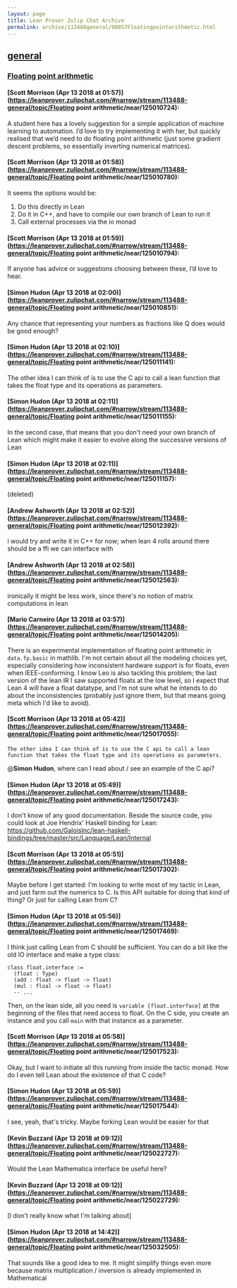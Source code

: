 ```yaml
---
layout: page
title: Lean Prover Zulip Chat Archive 
permalink: archive/113488general/90057Floatingpointarithmetic.html
---
```


## [general](index.html)
### [Floating point arithmetic](90057Floatingpointarithmetic.html)

#### [Scott Morrison (Apr 13 2018 at 01:57)](https://leanprover.zulipchat.com/#narrow/stream/113488-general/topic/Floating point arithmetic/near/125010724):
A student here has a lovely suggestion for a simple application of machine learning to automation. I’d love to try implementing it with her, but quickly realised that we’d need to do floating point arithmetic (just some gradient descent problems, so essentially inverting numerical matrices).

#### [Scott Morrison (Apr 13 2018 at 01:58)](https://leanprover.zulipchat.com/#narrow/stream/113488-general/topic/Floating point arithmetic/near/125010780):
It seems the options would be:
1. Do this directly in Lean
2. Do it in C++, and have to compile our own branch of Lean to run it
3. Call external processes via the io monad

#### [Scott Morrison (Apr 13 2018 at 01:59)](https://leanprover.zulipchat.com/#narrow/stream/113488-general/topic/Floating point arithmetic/near/125010794):
If anyone has advice or suggestions choosing between these, I’d love to hear.

#### [Simon Hudon (Apr 13 2018 at 02:00)](https://leanprover.zulipchat.com/#narrow/stream/113488-general/topic/Floating point arithmetic/near/125010851):
Any chance that representing your numbers as fractions like Q does would be good enough?

#### [Simon Hudon (Apr 13 2018 at 02:10)](https://leanprover.zulipchat.com/#narrow/stream/113488-general/topic/Floating point arithmetic/near/125011141):
The other idea I can think of is to use the C api to call a lean function that takes the float type and its operations as parameters.

#### [Simon Hudon (Apr 13 2018 at 02:11)](https://leanprover.zulipchat.com/#narrow/stream/113488-general/topic/Floating point arithmetic/near/125011155):
In the second case, that means that you don't need your own branch of Lean which might make it easier to evolve along the successive versions of Lean

#### [Simon Hudon (Apr 13 2018 at 02:11)](https://leanprover.zulipchat.com/#narrow/stream/113488-general/topic/Floating point arithmetic/near/125011157):
(deleted)

#### [Andrew Ashworth (Apr 13 2018 at 02:52)](https://leanprover.zulipchat.com/#narrow/stream/113488-general/topic/Floating point arithmetic/near/125012392):
i would try and write it in C++ for now; when lean 4 rolls around there should be a ffi we can interface with

#### [Andrew Ashworth (Apr 13 2018 at 02:58)](https://leanprover.zulipchat.com/#narrow/stream/113488-general/topic/Floating point arithmetic/near/125012563):
ironically it might be less work, since there's no notion of matrix computations in lean

#### [Mario Carneiro (Apr 13 2018 at 03:57)](https://leanprover.zulipchat.com/#narrow/stream/113488-general/topic/Floating point arithmetic/near/125014205):
There is an experimental implementation of floating point arithmetic in `data.fp.basic` in mathlib. I'm not certain about all the modeling choices yet, especially considering how inconsistent hardware support is for floats, even when IEEE-conforming. I know Leo is also tackling this problem; the last version of the lean IR I saw supported floats at the low level, so I expect that Lean 4 will have a float datatype, and I'm not sure what he intends to do about the inconsistencies (probably just ignore them, but that means going meta which I'd like to avoid).

#### [Scott Morrison (Apr 13 2018 at 05:42)](https://leanprover.zulipchat.com/#narrow/stream/113488-general/topic/Floating point arithmetic/near/125017055):
```quote
The other idea I can think of is to use the C api to call a lean function that takes the float type and its operations as parameters.
```
@**Simon Hudon**, where can I read about / see an example of the C api?

#### [Simon Hudon (Apr 13 2018 at 05:49)](https://leanprover.zulipchat.com/#narrow/stream/113488-general/topic/Floating point arithmetic/near/125017243):
I don't know of any good documentation. Beside the source code, you could look at Joe Hendrix' Haskell binding for Lean: https://github.com/GaloisInc/lean-haskell-bindings/tree/master/src/Language/Lean/Internal

#### [Scott Morrison (Apr 13 2018 at 05:51)](https://leanprover.zulipchat.com/#narrow/stream/113488-general/topic/Floating point arithmetic/near/125017302):
Maybe before I get started: I'm looking to write most of my tactic in Lean, and just farm out the numerics to C. Is this API suitable for doing that kind of thing? Or just for calling Lean from C?

#### [Simon Hudon (Apr 13 2018 at 05:56)](https://leanprover.zulipchat.com/#narrow/stream/113488-general/topic/Floating point arithmetic/near/125017469):
I think just calling Lean from C should be sufficient. You can do a bit like the old IO interface and make a type class:

```
class float.interface :=
  (float : Type)
  (add : float -> float -> float)
  (mul : floal -> float -> float)
  -- ...
```

Then, on the lean side, all you need is `variable [float.interface]` at the beginning of the files that need access to float. On the C side, you create an instance and you call `main` with that instance as a parameter.

#### [Scott Morrison (Apr 13 2018 at 05:58)](https://leanprover.zulipchat.com/#narrow/stream/113488-general/topic/Floating point arithmetic/near/125017523):
Okay, but I want to initiate all this running from inside the tactic monad. How do I even tell Lean about the existence of that C code?

#### [Simon Hudon (Apr 13 2018 at 05:59)](https://leanprover.zulipchat.com/#narrow/stream/113488-general/topic/Floating point arithmetic/near/125017544):
I see, yeah, that's tricky. Maybe forking Lean would be easier for that

#### [Kevin Buzzard (Apr 13 2018 at 09:12)](https://leanprover.zulipchat.com/#narrow/stream/113488-general/topic/Floating point arithmetic/near/125022727):
Would the Lean Mathematica interface be useful here?

#### [Kevin Buzzard (Apr 13 2018 at 09:12)](https://leanprover.zulipchat.com/#narrow/stream/113488-general/topic/Floating point arithmetic/near/125022729):
[I don't really know what I'm talking about]

#### [Simon Hudon (Apr 13 2018 at 14:42)](https://leanprover.zulipchat.com/#narrow/stream/113488-general/topic/Floating point arithmetic/near/125032505):
That sounds like a good idea to me. It might simplify things even more because matrix multiplication / inversion is already implemented in Mathematical

